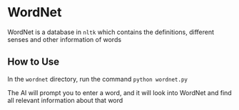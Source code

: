 # WordNet

WordNet is a database in `nltk` which contains the definitions, different senses and other information of words

## How to Use

In the `wordnet` directory, run the command `python wordnet.py`

The AI will prompt you to enter a word, and it will look into WordNet and find all relevant information about that word
